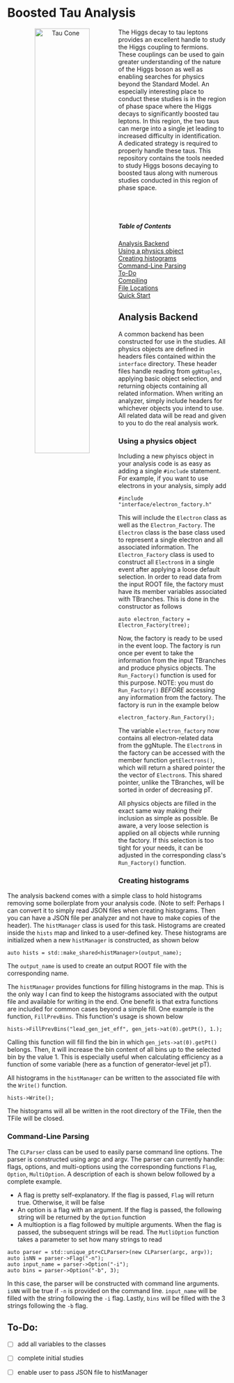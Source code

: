 # Boosted Tau Analysis

<p align="center"><img src="https://amva4newphysics.files.wordpress.com/2017/07/tausignature_trans.png" width="50%" title="Tau Cone" align='left'></p>
The Higgs decay to tau leptons provides an excellent handle to study the Higgs coupling to fermions. These couplings can be used to gain greater understanding of the nature of the Higgs boson as well as enabling searches for physics beyond the Standard Model. An especially interesting place to conduct these studies is in the region of phase space where the Higgs decays to significantly boosted tau leptons. In this region, the two taus can merge into a single jet leading to increased difficulty in identification. A dedicated strategy is required to properly handle these taus. This repository contains the tools needed to study Higgs bosons decaying to boosted taus along with numerous studies conducted in this region of phase space. <br/><br/><br/><br/>

##### Table of Contents
[Analysis Backend](#ana-bkg) <br/>
[Using a physics object](#using) <br/>
[Creating histograms](#histo) <br/>
[Command-Line Parsing](#cl) <br/>
[To-Do](#todo) <br/>
[Compiling](#compile) <br/>
[File Locations](#files) <br/>
[Quick Start](#quick) <br/>

<a name="ana-bkg"/>

## Analysis Backend
A common backend has been constructed for use in the studies. All physics objects are defined in headers files contained within the `interface` directory. These header files handle reading from `ggNtuples`, applying basic object selection, and returning objects containing all related information. When writing an analyzer, simply include headers for whichever objects you intend to use. All related data will be read and given to you to do the real analysis work.

<a name="using"/>

### Using a physics object
Including a new phyiscs object in your analysis code is as easy as adding a single `#include` statement. For example, if you want to use electrons in your analysis, simply add
```
#include "interface/electron_factory.h"
```
This will include the `Electron` class as well as the `Electron_Factory`. The `Electron` class is the base class used to represent a single electron and all associated information. The `Electron_Factory` class is used to construct all `Electron`s in a single event after applying a loose default selection. In order to read data from the input ROOT file, the factory must have its member variables associated with TBranches. This is done in the constructor as follows
```
auto electron_factory = Electron_Factory(tree);
```
Now, the factory is ready to be used in the event loop. The factory is run once per event to take the information from the input TBranches and produce physics objects. The `Run_Factory()` function is used for this purpose. NOTE: you must do `Run_Factory()` _BEFORE_ accessing any information from the factory. The factory is run in the example below
```
electron_factory.Run_Factory();
```
The variable `electron_factory` now contains all electron-related data from the ggNtuple. The `Electron`s in the factory can be accessed with the member function `getElectrons()`, which will return a shared pointer the the vector of `Electron`s. This shared pointer, unlike the TBranches, will be sorted in order of decreasing pT.

All physics objects are filled in the exact same way making their inclusion as simple as possible. Be aware, a very loose selection is applied on all objects while running the factory. If this selection is too tight for your needs, it can be adjusted in the corresponding class's `Run_Factory()` function.

<a name="histo"/>

### Creating histograms
The analysis backend comes with a simple class to hold histograms removing some boilerplate from your analysis code. (Note to self: Perhaps I can convert it to simply read JSON files when creating histograms. Then you can have a JSON file per analyzer and not have to make copies of the header). The `histManager` class is used for this task. Histograms are created inside the `hists` map and linked to a user-defined key. These histograms are initialized when a new `histManager` is constructed, as shown below
```
auto hists = std::make_shared<histManager>(output_name);
```
The `output_name` is used to create an output ROOT file with the corresponding name. 

The `histManager` provides functions for filling histograms in the map. This is the only way I can find to keep the histograms associated with the output file and available for writing in the end. One benefit is that extra functions are included for common cases beyond a simple fill. One example is the function, `FillPrevBins`. This function's usage is shown below
```
hists->FillPrevBins("lead_gen_jet_eff", gen_jets->at(0).getPt(), 1.);
```
Calling this function will fill find the bin in which `gen_jets->at(0).getPt()` belongs. Then, it will increase the bin content of all bins up to the selected bin by the value 1. This is especially useful when calculating efficiency as a function of some variable (here as a function of generator-level jet pT).

All histograms in the `histManager` can be written to the associated file with the `Write()` function.
```
hists->Write();
```
The histograms will all be written in the root directory of the TFile, then the TFile will be closed.

<a name="cl"/>

### Command-Line Parsing
The `CLParser` class can be used to easily parse command line options. The parser is constructed using argc and argv. The parser can currently handle: flags, options, and multi-options using the corresponding functions `Flag`, `Option`, `MultiOption`. A description of each is shown below followed by a complete example.

- A flag is pretty self-explanatory. If the flag is passed, `Flag` will return true. Otherwise, it will be false
- An option is a flag with an argument. If the flag is passed, the following string will be returned by the `Option` function
- A multioption is a flag followed by multiple arguments. When the flag is passed, the subsequent strings will be read. The `MutliOption` function takes a parameter to set how many strings to read

```
auto parser = std::unique_ptr<CLParser>(new CLParser(argc, argv));
auto isNN = parser->Flag("-n");
auto input_name = parser->Option("-i");
auto bins = parser->Option("-b", 3);
```
In this case, the parser will be constructed with command line arguments. `isNN` will be true if `-n` is provided on the command line. `input_name` will be filled with the string following the `-i` flag. Lastly, `bins` will be filled with the 3 strings following the `-b` flag.

<a name="todo"/>

## To-Do:
- [ ] add all variables to the classes
- [ ] complete initial studies
- [ ] enable user to pass JSON file to histManager

